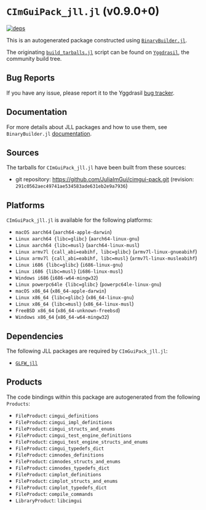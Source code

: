 # `CImGuiPack_jll.jl` (v0.9.0+0)

[![deps](https://juliahub.com/docs/CImGuiPack_jll/deps.svg)](https://juliahub.com/ui/Packages/General/CImGuiPack_jll/)

This is an autogenerated package constructed using [`BinaryBuilder.jl`](https://github.com/JuliaPackaging/BinaryBuilder.jl).

The originating [`build_tarballs.jl`](https://github.com/JuliaPackaging/Yggdrasil/blob/cf30b1d4dd129c3ceaac65b9c24420356d9c5ca4/C/CImGuiPack/build_tarballs.jl) script can be found on [`Yggdrasil`](https://github.com/JuliaPackaging/Yggdrasil/), the community build tree.

## Bug Reports

If you have any issue, please report it to the Yggdrasil [bug tracker](https://github.com/JuliaPackaging/Yggdrasil/issues).

## Documentation

For more details about JLL packages and how to use them, see `BinaryBuilder.jl` [documentation](https://docs.binarybuilder.org/stable/jll/).

## Sources

The tarballs for `CImGuiPack_jll.jl` have been built from these sources:

* git repository: https://github.com/JuliaImGui/cimgui-pack.git (revision: `291c0562aec49741ae534583ade631eb2e9a7936`)

## Platforms

`CImGuiPack_jll.jl` is available for the following platforms:

* `macOS aarch64` (`aarch64-apple-darwin`)
* `Linux aarch64 {libc=glibc}` (`aarch64-linux-gnu`)
* `Linux aarch64 {libc=musl}` (`aarch64-linux-musl`)
* `Linux armv7l {call_abi=eabihf, libc=glibc}` (`armv7l-linux-gnueabihf`)
* `Linux armv7l {call_abi=eabihf, libc=musl}` (`armv7l-linux-musleabihf`)
* `Linux i686 {libc=glibc}` (`i686-linux-gnu`)
* `Linux i686 {libc=musl}` (`i686-linux-musl`)
* `Windows i686` (`i686-w64-mingw32`)
* `Linux powerpc64le {libc=glibc}` (`powerpc64le-linux-gnu`)
* `macOS x86_64` (`x86_64-apple-darwin`)
* `Linux x86_64 {libc=glibc}` (`x86_64-linux-gnu`)
* `Linux x86_64 {libc=musl}` (`x86_64-linux-musl`)
* `FreeBSD x86_64` (`x86_64-unknown-freebsd`)
* `Windows x86_64` (`x86_64-w64-mingw32`)

## Dependencies

The following JLL packages are required by `CImGuiPack_jll.jl`:

* [`GLFW_jll`](https://github.com/JuliaBinaryWrappers/GLFW_jll.jl)

## Products

The code bindings within this package are autogenerated from the following `Products`:

* `FileProduct`: `cimgui_definitions`
* `FileProduct`: `cimgui_impl_definitions`
* `FileProduct`: `cimgui_structs_and_enums`
* `FileProduct`: `cimgui_test_engine_definitions`
* `FileProduct`: `cimgui_test_engine_structs_and_enums`
* `FileProduct`: `cimgui_typedefs_dict`
* `FileProduct`: `cimnodes_definitions`
* `FileProduct`: `cimnodes_structs_and_enums`
* `FileProduct`: `cimnodes_typedefs_dict`
* `FileProduct`: `cimplot_definitions`
* `FileProduct`: `cimplot_structs_and_enums`
* `FileProduct`: `cimplot_typedefs_dict`
* `FileProduct`: `compile_commands`
* `LibraryProduct`: `libcimgui`

